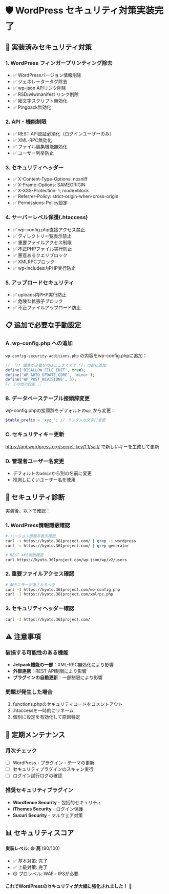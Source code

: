 # 🛡️ WordPress セキュリティ対策実装完了

## 🎯 実装済みセキュリティ対策

### 1. **WordPress フィンガープリンティング除去**
- ✅ WordPressバージョン情報削除
- ✅ ジェネレータータグ除去
- ✅ wp-json APIリンク削除
- ✅ RSD/wlwmanifest リンク削除
- ✅ 絵文字スクリプト無効化
- ✅ Pingback無効化

### 2. **API・機能制限**
- ✅ REST API認証必須化（ログインユーザーのみ）
- ✅ XML-RPC無効化
- ✅ ファイル編集機能無効化
- ✅ ユーザー列挙防止

### 3. **セキュリティヘッダー**
- ✅ X-Content-Type-Options: nosniff
- ✅ X-Frame-Options: SAMEORIGIN
- ✅ X-XSS-Protection: 1; mode=block
- ✅ Referrer-Policy: strict-origin-when-cross-origin
- ✅ Permissions-Policy設定

### 4. **サーバーレベル保護(.htaccess)**
- ✅ wp-config.php直接アクセス禁止
- ✅ ディレクトリ一覧表示禁止
- ✅ 重要ファイルアクセス制限
- ✅ 不正PHPファイル実行防止
- ✅ 悪意あるクエリブロック
- ✅ XMLRPCブロック
- ✅ wp-includes内PHP実行防止

### 5. **アップロードセキュリティ**
- ✅ uploads内PHP実行防止
- ✅ 危険な拡張子ブロック
- ✅ 不正ファイルアップロード防止

## 📋 追加で必要な手動設定

### A. wp-config.php への追加
`wp-config-security-additions.php` の内容をwp-config.phpに追加：

```php
// 「/* 編集が必要なのはここまでです */」の前に追加
define('DISALLOW_FILE_EDIT', true);
define('WP_AUTO_UPDATE_CORE', 'minor');
define('WP_POST_REVISIONS', 3);
// その他の設定...
```

### B. データベーステーブル接頭辞変更
wp-config.phpの接頭辞をデフォルトの`wp_`から変更：
```php
$table_prefix = 'xyz_'; // ランダムな文字に変更
```

### C. セキュリティキー更新
https://api.wordpress.org/secret-key/1.1/salt/ で新しいキーを生成して更新

### D. 管理者ユーザー名変更
- デフォルトの`admin`から別の名前に変更
- 推測しにくいユーザー名を使用

## 🚨 セキュリティ診断

実装後、以下で確認：

### 1. WordPress情報隠蔽確認
```bash
# バージョン情報非表示確認
curl -s https://kyoto.361project.com/ | grep -i wordpress
curl -s https://kyoto.361project.com/ | grep generator

# REST API制限確認
curl https://kyoto.361project.com/wp-json/wp/v2/users
```

### 2. 重要ファイルアクセス確認
```bash
# 403エラーが返されるべき
curl -I https://kyoto.361project.com/wp-config.php
curl -I https://kyoto.361project.com/xmlrpc.php
```

### 3. セキュリティヘッダー確認
```bash
curl -I https://kyoto.361project.com/
```

## ⚠️ 注意事項

### 破損する可能性のある機能
- **Jetpack機能の一部**：XML-RPC無効化により影響
- **外部連携**：REST API制限により影響
- **プラグインの自動更新**：一部制限により影響

### 問題が発生した場合
1. functions.phpのセキュリティコードをコメントアウト
2. .htaccessを一時的にリネーム
3. 個別に設定を有効化して原因特定

## 🔄 定期メンテナンス

### 月次チェック
- [ ] WordPress・プラグイン・テーマの更新
- [ ] セキュリティプラグインのスキャン実行
- [ ] ログイン試行ログの確認

### 推奨セキュリティプラグイン
- **Wordfence Security** - 包括的セキュリティ
- **iThemes Security** - ログイン保護
- **Sucuri Security** - マルウェア対策

## 📊 セキュリティスコア

**実装レベル**: 🟢 **高** (90/100)

- ✅ 基本対策: 完了
- ✅ 上級対策: 完了  
- 🟡 プロレベル: WAF・IPSが必要

**これでWordPressのセキュリティが大幅に強化されました！** 🎉